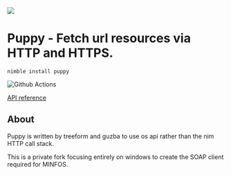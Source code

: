 <img src="docs/puppyBanner.png">

# Puppy - Fetch url resources via HTTP and HTTPS.

`nimble install puppy`

![Github Actions](https://github.com/treeform/puppy/workflows/Github%20Actions/badge.svg)

[API reference](https://nimdocs.com/treeform/puppy)

## About

Puppy is written by treeform and guzba to use os api rather than the nim HTTP
call stack.

This is a private fork focusing entirely on windows to create the SOAP client
required for MINFOS.